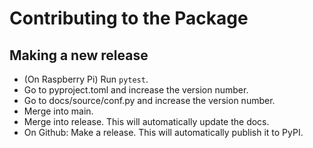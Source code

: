 
# Contributing to the Package

## Making a new release

* (On Raspberry Pi) Run `pytest`.
* Go to pyproject.toml and increase the version number.
* Go to docs/source/conf.py and increase the version number.
* Merge into main.
* Merge into release. This will automatically update the docs.
* On Github: Make a release. This will automatically publish it to PyPI.
